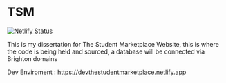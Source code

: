 # TSM
[![Netlify Status](https://api.netlify.com/api/v1/badges/003b7936-5e66-4f63-b76c-4413ab9df06f/deploy-status)](https://app.netlify.com/sites/devthestudentmarketplace/deploys)

This is my dissertation for The Student Marketplace Website, this is where the code is being held and sourced, a database will be connected via Brighton domains

Dev Enviroment : https://devthestudentmarketplace.netlify.app

